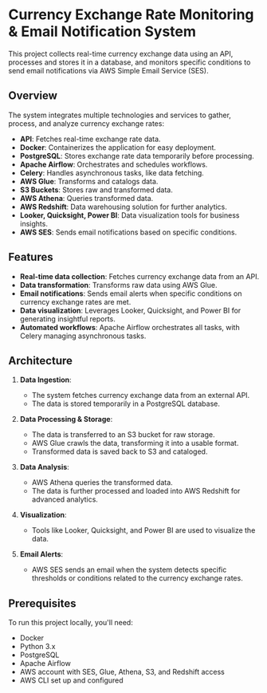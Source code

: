 # Currency Exchange Rate Monitoring & Email Notification System

This project collects real-time currency exchange data using an API, processes and stores it in a database, and monitors specific conditions to send email notifications via AWS Simple Email Service (SES).

## Overview

The system integrates multiple technologies and services to gather, process, and analyze currency exchange rates:

- **API**: Fetches real-time exchange rate data.
- **Docker**: Containerizes the application for easy deployment.
- **PostgreSQL**: Stores exchange rate data temporarily before processing.
- **Apache Airflow**: Orchestrates and schedules workflows.
- **Celery**: Handles asynchronous tasks, like data fetching.
- **AWS Glue**: Transforms and catalogs data.
- **S3 Buckets**: Stores raw and transformed data.
- **AWS Athena**: Queries transformed data.
- **AWS Redshift**: Data warehousing solution for further analytics.
- **Looker, Quicksight, Power BI**: Data visualization tools for business insights.
- **AWS SES**: Sends email notifications based on specific conditions.

## Features

- **Real-time data collection**: Fetches currency exchange data from an API.
- **Data transformation**: Transforms raw data using AWS Glue.
- **Email notifications**: Sends email alerts when specific conditions on currency exchange rates are met.
- **Data visualization**: Leverages Looker, Quicksight, and Power BI for generating insightful reports.
- **Automated workflows**: Apache Airflow orchestrates all tasks, with Celery managing asynchronous tasks.

## Architecture

1. **Data Ingestion**:
    - The system fetches currency exchange data from an external API.
    - The data is stored temporarily in a PostgreSQL database.

2. **Data Processing & Storage**:
    - The data is transferred to an S3 bucket for raw storage.
    - AWS Glue crawls the data, transforming it into a usable format.
    - Transformed data is saved back to S3 and cataloged.
  
3. **Data Analysis**:
    - AWS Athena queries the transformed data.
    - The data is further processed and loaded into AWS Redshift for advanced analytics.

4. **Visualization**:
    - Tools like Looker, Quicksight, and Power BI are used to visualize the data.
  
5. **Email Alerts**:
    - AWS SES sends an email when the system detects specific thresholds or conditions related to the currency exchange rates.

## Prerequisites

To run this project locally, you'll need:

- Docker
- Python 3.x
- PostgreSQL
- Apache Airflow
- AWS account with SES, Glue, Athena, S3, and Redshift access
- AWS CLI set up and configured


